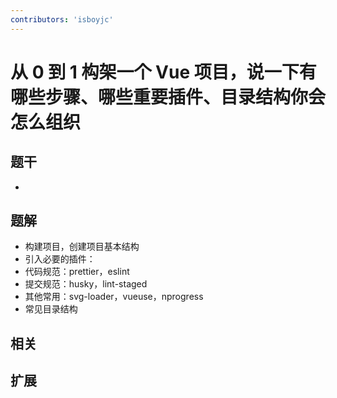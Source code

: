 ```yaml
---
contributors: 'isboyjc'
---
```


# 从 0 到 1 构架一个 Vue 项目，说一下有哪些步骤、哪些重要插件、目录结构你会怎么组织


## 题干

- 



## 题解

<!-- ::: details 点我查看题解 -->

- 构建项目，创建项目基本结构
- 引入必要的插件：
- 代码规范：prettier，eslint
- 提交规范：husky，lint-staged
- 其他常用：svg-loader，vueuse，nprogress
- 常见目录结构

<!-- ::: -->



## 相关



## 扩展
